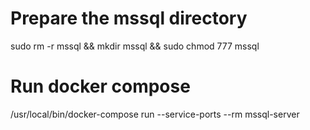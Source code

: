 
# Prepare the mssql directory
sudo rm -r mssql && mkdir mssql && sudo chmod 777 mssql

# Run docker compose
/usr/local/bin/docker-compose run --service-ports --rm mssql-server